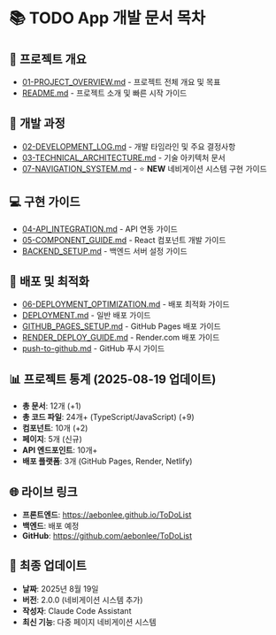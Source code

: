 # 📚 TODO App 개발 문서 목차

## 🎯 프로젝트 개요
- [01-PROJECT_OVERVIEW.md](./01-PROJECT_OVERVIEW.md) - 프로젝트 전체 개요 및 목표
- [README.md](./README.md) - 프로젝트 소개 및 빠른 시작 가이드

## 🔧 개발 과정
- [02-DEVELOPMENT_LOG.md](./02-DEVELOPMENT_LOG.md) - 개발 타임라인 및 주요 결정사항
- [03-TECHNICAL_ARCHITECTURE.md](./03-TECHNICAL_ARCHITECTURE.md) - 기술 아키텍처 문서
- [07-NAVIGATION_SYSTEM.md](./07-NAVIGATION_SYSTEM.md) - ⭐ **NEW** 네비게이션 시스템 구현 가이드

## 💻 구현 가이드
- [04-API_INTEGRATION.md](./04-API_INTEGRATION.md) - API 연동 가이드
- [05-COMPONENT_GUIDE.md](./05-COMPONENT_GUIDE.md) - React 컴포넌트 개발 가이드
- [BACKEND_SETUP.md](./BACKEND_SETUP.md) - 백엔드 서버 설정 가이드

## 🚀 배포 및 최적화
- [06-DEPLOYMENT_OPTIMIZATION.md](./06-DEPLOYMENT_OPTIMIZATION.md) - 배포 최적화 가이드
- [DEPLOYMENT.md](./DEPLOYMENT.md) - 일반 배포 가이드
- [GITHUB_PAGES_SETUP.md](./GITHUB_PAGES_SETUP.md) - GitHub Pages 배포 가이드
- [RENDER_DEPLOY_GUIDE.md](./RENDER_DEPLOY_GUIDE.md) - Render.com 배포 가이드
- [push-to-github.md](./push-to-github.md) - GitHub 푸시 가이드

## 📊 프로젝트 통계 (2025-08-19 업데이트)
- **총 문서**: 12개 (+1)
- **총 코드 파일**: 24개+ (TypeScript/JavaScript) (+9)
- **컴포넌트**: 10개 (+2)
- **페이지**: 5개 (신규)
- **API 엔드포인트**: 10개+
- **배포 플랫폼**: 3개 (GitHub Pages, Render, Netlify)

## 🌐 라이브 링크
- **프론트엔드**: https://aebonlee.github.io/ToDoList
- **백엔드**: 배포 예정
- **GitHub**: https://github.com/aebonlee/ToDoList

## 📅 최종 업데이트
- **날짜**: 2025년 8월 19일
- **버전**: 2.0.0 (네비게이션 시스템 추가)
- **작성자**: Claude Code Assistant
- **최신 기능**: 다중 페이지 네비게이션 시스템